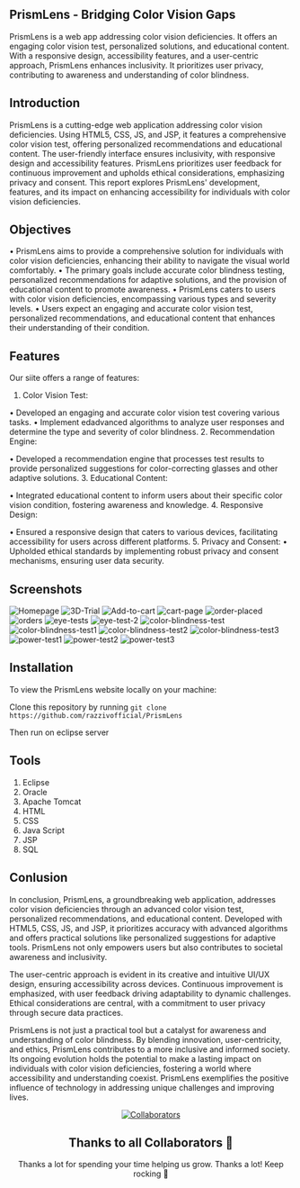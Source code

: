 ﻿## PrismLens - Bridging Color Vision Gaps

PrismLens is a web app addressing color vision deficiencies. It offers an engaging color vision test, personalized solutions, and educational content. With a responsive design, accessibility features, and a user-centric approach, PrismLens enhances inclusivity. It prioritizes user privacy, contributing to awareness and understanding of color blindness.

## Introduction 

PrismLens is a cutting-edge web application addressing color vision deficiencies. Using HTML5, CSS, JS, and JSP, it features a comprehensive color vision test, offering personalized recommendations and educational content. The user-friendly interface ensures inclusivity, with responsive design and accessibility features. PrismLens prioritizes user feedback for continuous improvement and upholds ethical considerations, emphasizing privacy and consent. This report explores PrismLens' development, features, and its impact on enhancing accessibility for individuals with color vision deficiencies.

## Objectives

•	PrismLens aims to provide a comprehensive solution for individuals with color vision deficiencies, enhancing their ability to navigate the visual world comfortably.
•	The primary goals include accurate color blindness testing, personalized recommendations for adaptive solutions, and the provision of educational content to promote awareness.
•	PrismLens caters to users with color vision deficiencies, encompassing various types and severity levels.
•	Users expect an engaging and accurate color vision test, personalized recommendations, and educational content that enhances their understanding of their condition.


## Features

Our siite offers a range of features:

1.	Color Vision Test:

•	Developed an engaging and accurate color vision test covering various tasks.
•	Implement edadvanced algorithms to analyze user responses and determine the type and severity of color blindness.
2.	Recommendation Engine:

•	Developed a recommendation engine that processes test results to provide personalized suggestions for color-correcting glasses and other adaptive solutions.
3.	Educational Content:

•	Integrated educational content to inform users about their specific color vision condition, fostering awareness and knowledge.
4.	Responsive Design:

•	Ensured a responsive design that caters to various devices, facilitating accessibility for users across different platforms.
5.	Privacy and Consent:
•	Upholded ethical standards by implementing robust privacy and consent mechanisms, ensuring user data security.


## Screenshots

![Homepage](https://github.com/razzivofficial/PrismLens/assets/91611270/984c08d6-9855-453c-bedd-9470edd7129f)
![3D-Trial](https://github.com/razzivofficial/PrismLens/assets/91611270/17cf2e6f-e6c8-44a8-bbb5-4ad5f755e1f3)
![Add-to-cart](https://github.com/razzivofficial/PrismLens/assets/91611270/fe773d5a-6849-4f0c-8081-5ed62e2d189b)
![cart-page](https://github.com/razzivofficial/PrismLens/assets/91611270/c188fa4f-f4a6-47ff-8199-b9701b6504d8)
![order-placed](https://github.com/razzivofficial/PrismLens/assets/91611270/ac462363-8490-4568-bcfc-beed5c76695f)
![orders](https://github.com/razzivofficial/PrismLens/assets/91611270/afcdf205-33b5-4529-af2b-d7518948f26a)
![eye-tests](https://github.com/razzivofficial/PrismLens/assets/91611270/a3c65822-8380-4715-8dce-0f24807ed929)
![eye-test-2](https://github.com/razzivofficial/PrismLens/assets/91611270/7e0b4ee0-8c02-488a-ba2e-5215a45d8b48)
![color-blindness-test](https://github.com/razzivofficial/PrismLens/assets/91611270/79910f55-5ef6-45e5-afef-ea8be524e545)
![color-blindness-test1](https://github.com/razzivofficial/PrismLens/assets/91611270/127f574e-549e-447b-b11b-729179f04add)
![color-blindness-test2](https://github.com/razzivofficial/PrismLens/assets/91611270/a5a0a2fc-189e-49c4-b9d2-f697d3b34824)
![color-blindness-test3](https://github.com/razzivofficial/PrismLens/assets/91611270/f9961eff-7cdd-4fbc-bb7e-cc28b0013782)
![power-test1](https://github.com/razzivofficial/PrismLens/assets/91611270/71fafc35-2ef8-424a-bf60-c2128c6a4d7d)
![power-test2](https://github.com/razzivofficial/PrismLens/assets/91611270/a9617b72-aecc-4740-b675-2dc241f0f5bb)
![power-test3](https://github.com/razzivofficial/PrismLens/assets/91611270/5570d1f1-bd73-462b-be50-c21c6e2710c2)

## Installation

To view the PrismLens website locally on your machine:

Clone this repository by running `git clone https://github.com/razzivofficial/PrismLens`

Then run on eclipse server


## Tools

1)	Eclipse
2)	Oracle
3)	Apache Tomcat
4)	HTML
5)	CSS
6)	Java Script
7)	JSP
8)	SQL


## Conlusion

In conclusion, PrismLens, a groundbreaking web application, addresses color vision deficiencies through an advanced color vision test, personalized recommendations, and educational content. Developed with HTML5, CSS, JS, and JSP, it prioritizes accuracy with advanced algorithms and offers practical solutions like personalized suggestions for adaptive tools. PrismLens not only empowers users but also contributes to societal awareness and inclusivity.

The user-centric approach is evident in its creative and intuitive UI/UX design, ensuring accessibility across devices. Continuous improvement is emphasized, with user feedback driving adaptability to dynamic challenges. Ethical considerations are central, with a commitment to user privacy through secure data practices.

PrismLens is not just a practical tool but a catalyst for awareness and understanding of color blindness. By blending innovation, user-centricity, and ethics, PrismLens contributes to a more inclusive and informed society. Its ongoing evolution holds the potential to make a lasting impact on individuals with color vision deficiencies, fostering a world where accessibility and understanding coexist. PrismLens exemplifies the positive influence of technology in addressing unique challenges and improving lives.

<div align="center">

[![Collaborators](https://contrib.rocks/image?repo=razzivofficial/PrismLens)](https://github.com/razzivofficial/PrismLens/graphs/contributors)

## Thanks to all Collaborators 💪

Thanks a lot for spending your time helping us grow. Thanks a lot! Keep rocking 🍻
